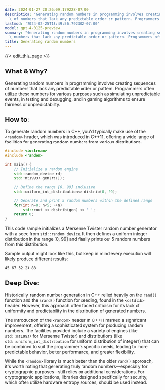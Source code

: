 ```yaml
---
date: 2024-01-27 20:26:09.179228-07:00
description: "Generating random numbers in programming involves creating sequences\
  \ of numbers that lack any predictable order or pattern. Programmers often utilize\u2026"
lastmod: '2024-02-25T18:49:56.792302-07:00'
model: gpt-4-0125-preview
summary: "Generating random numbers in programming involves creating sequences of\
  \ numbers that lack any predictable order or pattern. Programmers often utilize\u2026"
title: Generating random numbers
---
```


{{< edit_this_page >}}

## What & Why?

Generating random numbers in programming involves creating sequences of numbers that lack any predictable order or pattern. Programmers often utilize these numbers for various purposes such as simulating unpredictable events, in testing and debugging, and in gaming algorithms to ensure fairness or unpredictability. 

## How to:

To generate random numbers in C++, you'd typically make use of the `<random>` header, which was introduced in C++11, offering a wide range of facilities for generating random numbers from various distributions.

```C++
#include <iostream>
#include <random>

int main() {
    // Initialize a random engine
    std::random_device rd;  
    std::mt19937 gen(rd()); 

    // Define the range [0, 99] inclusive
    std::uniform_int_distribution<> distrib(0, 99); 

    // Generate and print 5 random numbers within the defined range
    for(int n=0; n<5; ++n)
        std::cout << distrib(gen) << ' ';
    return 0;
}
```

This code sample initializes a Mersenne Twister random number generator with a seed from `std::random_device`. It then defines a uniform integer distribution in the range [0, 99] and finally prints out 5 random numbers from this distribution.

Sample output might look like this, but keep in mind every execution will likely produce different results:

```
45 67 32 23 88
```

## Deep Dive:

Historically, random number generation in C++ relied heavily on the `rand()` function and the `srand()` function for seeding, found in the `<cstdlib>` header. However, this approach often faced criticism for its lack of uniformity and predictability in the distribution of generated numbers.

The introduction of the `<random>` header in C++11 marked a significant improvement, offering a sophisticated system for producing random numbers. The facilities provided include a variety of engines (like `std::mt19937` for Mersenne Twister) and distributions (like `std::uniform_int_distribution` for uniform distribution of integers) that can be combined to suit the programmer's specific needs, leading to more predictable behavior, better performance, and greater flexibility.

While the `<random>` library is much better than the older `rand()` approach, it's worth noting that generating truly random numbers—especially for cryptographic purposes—still relies on additional considerations. For cryptographic applications, libraries designed specifically for security, which often utilize hardware entropy sources, should be used instead.
